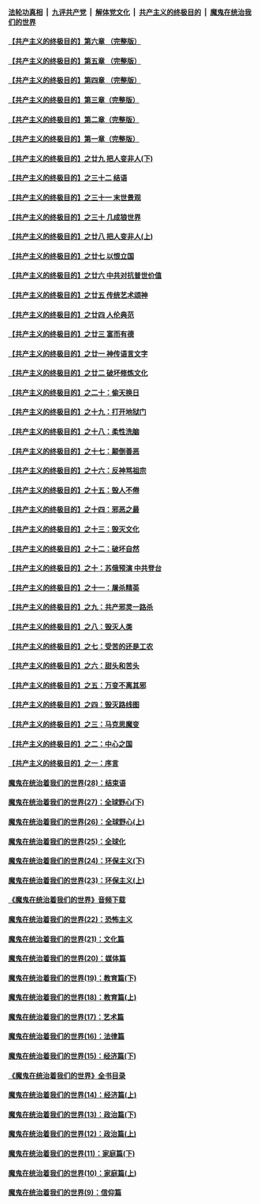

####  [法轮功真相](../../../../basic/blob/master/README.md?t=05022201) &nbsp;|&nbsp; [九评共产党](../../../../9ping.md/blob/master/README.md?t=05022201) &nbsp;|&nbsp; [解体党文化](../../../../jtdwh.md/blob/master/README.md?t=05022201)  &nbsp;|&nbsp; [共产主义的终极目的](../../../../gczydzjmd.md/blob/master/README.md?t=05022201) &nbsp;|&nbsp; [魔鬼在统治我们的世界](../../../../mgztzwmdsj.md/blob/master/README.md?t=05022201) 

#### [【共产主义的终极目的】第六章 （完整版）](../pages/nsc422/n11428913.md?t=05022201) 

#### [【共产主义的终极目的】第五章 （完整版）](../pages/nsc422/n11428912.md?t=05022201) 

#### [【共产主义的终极目的】第四章 （完整版）](../pages/nsc422/n11428907.md?t=05022201) 

#### [【共产主义的终极目的】第三章（完整版）](../pages/nsc422/n11428848.md?t=05022201) 

#### [【共产主义的终极目的】第二章（完整版）](../pages/nsc422/n11428831.md?t=05022201) 

#### [【共产主义的终极目的】第一章（完整版）](../pages/nsc422/n11417651.md?t=05022201) 

#### [【共产主义的终极目的】之廿九 把人变非人(下)](../pages/nsc422/n11344140.md?t=05022201) 

#### [【共产主义的终极目的】之三十二 结语](../pages/nsc422/n11360535.md?t=05022201) 

#### [【共产主义的终极目的】之三十一 末世景观](../pages/nsc422/n11351129.md?t=05022201) 

#### [【共产主义的终极目的】之三十 几成狼世界](../pages/nsc422/n11348280.md?t=05022201) 

#### [【共产主义的终极目的】之廿八 把人变非人(上)](../pages/nsc422/n11340492.md?t=05022201) 

#### [【共产主义的终极目的】之廿七 以恨立国](../pages/nsc422/n11336944.md?t=05022201) 

#### [【共产主义的终极目的】之廿六 中共对抗普世价值](../pages/nsc422/n11324785.md?t=05022201) 

#### [【共产主义的终极目的】之廿五 传统艺术颂神](../pages/nsc422/n11296396.md?t=05022201) 

#### [【共产主义的终极目的】之廿四 人伦典范](../pages/nsc422/n11296397.md?t=05022201) 

#### [【共产主义的终极目的】之廿三 富而有德](../pages/nsc422/n11283598.md?t=05022201) 

#### [【共产主义的终极目的】之廿一 神传语言文字](../pages/nsc422/n11263265.md?t=05022201) 

#### [【共产主义的终极目的】之廿二 破坏修炼文化](../pages/nsc422/n11245728.md?t=05022201) 

#### [【共产主义的终极目的】之二十：偷天换日](../pages/nsc422/n11238846.md?t=05022201) 

#### [【共产主义的终极目的】之十九：打开地狱门](../pages/nsc422/n11206376.md?t=05022201) 

#### [【共产主义的终极目的】之十八：柔性洗脑](../pages/nsc422/n11199994.md?t=05022201) 

#### [【共产主义的终极目的】之十七：颠倒善恶](../pages/nsc422/n11179782.md?t=05022201) 

#### [【共产主义的终极目的】之十六：反神骂祖宗](../pages/nsc422/n11166798.md?t=05022201) 

#### [【共产主义的终极目的】之十五：毁人不倦](../pages/nsc422/n11166792.md?t=05022201) 

#### [【共产主义的终极目的】之十四：邪恶之最](../pages/nsc422/n11150249.md?t=05022201) 

#### [【共产主义的终极目的】之十三：毁灭文化](../pages/nsc422/n11135227.md?t=05022201) 

#### [【共产主义的终极目的】之十二：破坏自然](../pages/nsc422/n11135214.md?t=05022201) 

#### [【共产主义的终极目的】之十：苏俄预演 中共登台](../pages/nsc422/n11118424.md?t=05022201) 

#### [【共产主义的终极目的】之十一：屠杀精英](../pages/nsc422/n11118442.md?t=05022201) 

#### [【共产主义的终极目的】之九：共产邪灵一路杀](../pages/nsc422/n11114139.md?t=05022201) 

#### [【共产主义的终极目的】之八：毁灭人类](../pages/nsc422/n11108503.md?t=05022201) 

#### [【共产主义的终极目的】之七：受苦的还是工农](../pages/nsc422/n11101809.md?t=05022201) 

#### [【共产主义的终极目的】之六：甜头和苦头](../pages/nsc422/n11096971.md?t=05022201) 

#### [【共产主义的终极目的】之五：万变不离其邪](../pages/nsc422/n11091285.md?t=05022201) 

#### [【共产主义的终极目的】之四：毁灭路线图](../pages/nsc422/n11086284.md?t=05022201) 

#### [【共产主义的终极目的】之三：马克思魔变](../pages/nsc422/n11061941.md?t=05022201) 

#### [【共产主义的终极目的】之二：中心之国](../pages/nsc422/n11047728.md?t=05022201) 

#### [【共产主义的终极目的】之一：序言](../pages/nsc422/n11086077.md?t=05022201) 

#### [魔鬼在统治着我们的世界(28)：结束语](../pages/nsc422/n10936246.md?t=05022201) 

#### [魔鬼在统治着我们的世界(27)：全球野心(下)](../pages/nsc422/n10928319.md?t=05022201) 

#### [魔鬼在统治着我们的世界(26)：全球野心(上)](../pages/nsc422/n10900318.md?t=05022201) 

#### [魔鬼在统治着我们的世界(25)：全球化](../pages/nsc422/n10788205.md?t=05022201) 

#### [魔鬼在统治着我们的世界(24)：环保主义(下)](../pages/nsc422/n10695307.md?t=05022201) 

#### [魔鬼在统治着我们的世界(23)：环保主义(上)](../pages/nsc422/n10688613.md?t=05022201) 

#### [《魔鬼在统治着我们的世界》音频下载](../pages/nsc422/n10635553.md?t=05022201) 

#### [魔鬼在统治着我们的世界(22)：恐怖主义](../pages/nsc422/n10614727.md?t=05022201) 

#### [魔鬼在统治着我们的世界(21)：文化篇](../pages/nsc422/n10597706.md?t=05022201) 

#### [魔鬼在统治着我们的世界(20)：媒体篇](../pages/nsc422/n10586579.md?t=05022201) 

#### [魔鬼在统治着我们的世界(19)：教育篇(下)](../pages/nsc422/n10564808.md?t=05022201) 

#### [魔鬼在统治着我们的世界(18)：教育篇(上)](../pages/nsc422/n10526970.md?t=05022201) 

#### [魔鬼在统治着我们的世界(17)：艺术篇](../pages/nsc422/n10499093.md?t=05022201) 

#### [魔鬼在统治着我们的世界(16)：法律篇](../pages/nsc422/n10485969.md?t=05022201) 

#### [魔鬼在统治着我们的世界(15)：经济篇(下)](../pages/nsc422/n10469975.md?t=05022201) 

#### [《魔鬼在统治着我们的世界》全书目录](../pages/nsc422/n10464261.md?t=05022201) 

#### [魔鬼在统治着我们的世界(14)：经济篇(上)](../pages/nsc422/n10457370.md?t=05022201) 

#### [魔鬼在统治着我们的世界(13)：政治篇(下)](../pages/nsc422/n10448270.md?t=05022201) 

#### [魔鬼在统治着我们的世界(12)：政治篇(上)](../pages/nsc422/n10444576.md?t=05022201) 

#### [魔鬼在统治着我们的世界(11)：家庭篇(下)](../pages/nsc422/n10440961.md?t=05022201) 

#### [魔鬼在统治着我们的世界(10)：家庭篇(上)](../pages/nsc422/n10435448.md?t=05022201) 

#### [魔鬼在统治着我们的世界(9)：信仰篇](../pages/nsc422/n10432159.md?t=05022201) 

